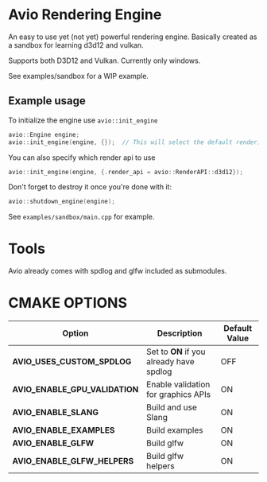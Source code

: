 # Avio Rendering Engine

An easy to use yet (not yet) powerful rendering engine.
Basically created as a sandbox for learning d3d12 and vulkan. 

Supports both D3D12 and Vulkan.
Currently only windows.

See examples/sandbox for a WIP example.

## Example usage
To initialize the engine use ```avio::init_engine```

```c++
avio::Engine engine;
avio::init_engine(engine, {});  // This will select the default rendering api for the platform
```

You can also specify which render api to use 
```c++
avio::init_engine(engine, {.render_api = avio::RenderAPI::d3d12});
```

Don't forget to destroy it once you're done with it:
```c++
avio::shutdown_engine(engine);
```

See ```examples/sandbox/main.cpp``` for example.

# Tools
Avio already comes with spdlog and glfw included as submodules.

# CMAKE OPTIONS
| Option | Description | Default Value |
| ------ | ----------- | ------------- |
| **AVIO_USES_CUSTOM_SPDLOG** | Set to **ON** if you already have spdlog | OFF |
| **AVIO_ENABLE_GPU_VALIDATION** | Enable validation for graphics APIs | ON |
| **AVIO_ENABLE_SLANG** | Build and use Slang | ON |
| **AVIO_ENABLE_EXAMPLES** | Build examples | ON |
| **AVIO_ENABLE_GLFW** | Build glfw | ON |
| **AVIO_ENABLE_GLFW_HELPERS** | Build glfw helpers | ON |